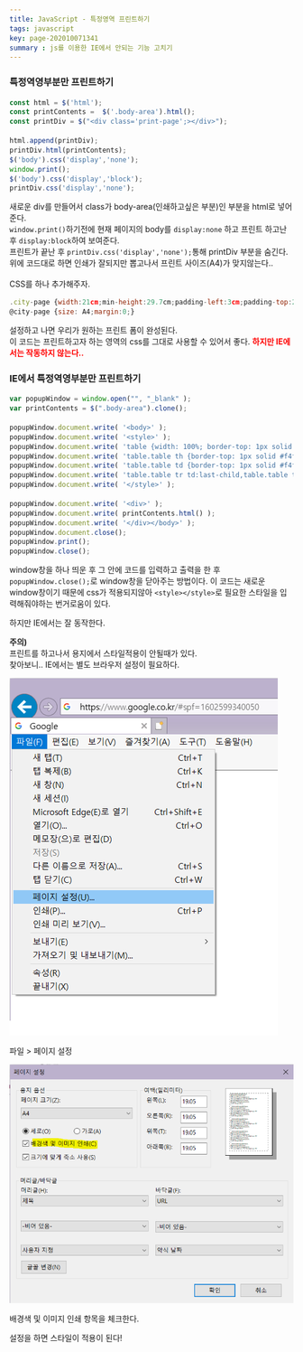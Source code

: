 ```yaml
---
title: JavaScript - 특정영역 프린트하기
tags: javascript
key: page-202010071341
summary : js를 이용한 IE에서 안되는 기능 고치기
---
```


### 특정역영부분만 프린트하기
```javascript
const html = $('html');
const printContents =  $('.body-area').html();
const printDiv = $("<div class='print-page';></div>");

html.append(printDiv);
printDiv.html(printContents);
$('body').css('display','none');
window.print();
$('body').css('display','block');
printDiv.css('display','none');
```
새로운 div를 만들어서 class가 body-area(인쇄하고싶은 부분)인 부분을 html로 넣어준다. <br/>
```window.print()```하기전에 현재 페이지의 body를 ```display:none``` 하고 프린트 하고난 후 ```display:block```하여 보여준다. <br/>
프린트가 끝난 후 ```printDiv.css('display','none');```통해 printDiv 부분을 숨긴다.  <br/>
위에 코드대로 하면 인쇄가 잘되지만 뽑고나서 프린트 사이즈(A4)가 맞지않는다..<br/>
<br/>
CSS를 하나 추가해주자.
```javascript
.city-page {width:21cm;min-height:29.7cm;padding-left:3cm;padding-top:2cm;margin:0 auto;background:#eee;}
@city-page {size: A4;margin:0;}
```
설정하고 나면 우리가 원하는 프린트 폼이 완성된다.  <br/>
이 코드는 프린트하고자 하는 영역의 css를 그대로 사용할 수 있어서 좋다.
<b><font color="red"> 하지만 IE에서는 작동하지 않는다..</font> </b>

### IE에서 특정역영부분만 프린트하기
```javascript
var popupWindow = window.open("", "_blank" );
var printContents = $(".body-area").clone();

popupWindow.document.write( '<body>' );
popupWindow.document.write( '<style>' );
popupWindow.document.write( 'table {width: 100%; border-top: 1px solid #a0a2a7; background-color: #fff;max-width: 100%; margin-top: 10px; border-collapse: collapse;border-spacing: 0;}')
popupWindow.document.write( 'table.table th {border-top: 1px solid #f4f4f4; border-left: 0; border-right: 1px solid #dbdfe8; border-bottom: 1px solid #dbdfe8; text-align: center; vertical-align: middle;padding: 5px;background-color: #edf0f7;border-top: 1px solid #e3e8e9;font-size: 14px;color: #444; -webkit-print-color-adjust: exact;}' );
popupWindow.document.write( 'table.table td {border-top: 1px solid #f4f4f4; border-left: 0; border-right: 1px solid #dbdfe8; border-bottom: 1px solid #dbdfe8; text-align: center; vertical-align: middle;padding: 5px;}' );
popupWindow.document.write( 'table.table tr td:last-child,table.table tr th:last-child{border-right:0px;}' );
popupWindow.document.write( '</style>' );

popupWindow.document.write( '<div>' );
popupWindow.document.write( printContents.html() );
popupWindow.document.write( '</div></body>' );
popupWindow.document.close();
popupWindow.print();
popupWindow.close();
```
window창을 하나 띄운 후 그 안에 코드를 입력하고 출력을 한 후 ```popupWindow.close();```로 window창을 닫아주는 방법이다.
이 코드는 새로운 window창이기 때문에 css가 적용되지않아 ```<style></style>```로 필요한 스타일을 입력해줘야하는 번거로움이 있다. <br/>

하지만 IE에서는 잘 동작한다.

<b>주의)</b><br/>
프린트를 하고나서 용지에서 스타일적용이 안될때가 있다. <br/>
찾아보니.. IE에서는 별도 브라우저 설정이 필요하다.

![Image Alt 텍스트](/assets/images/iefile.png)

파일 > 페이지 설정

![Image Alt 텍스트](/assets/images/ieback.png)

배경색 및 이미지 인쇄 항목을 체크한다.

설정을 하면 스타일이 적용이 된다!
<br/><br/><br/><br/>
